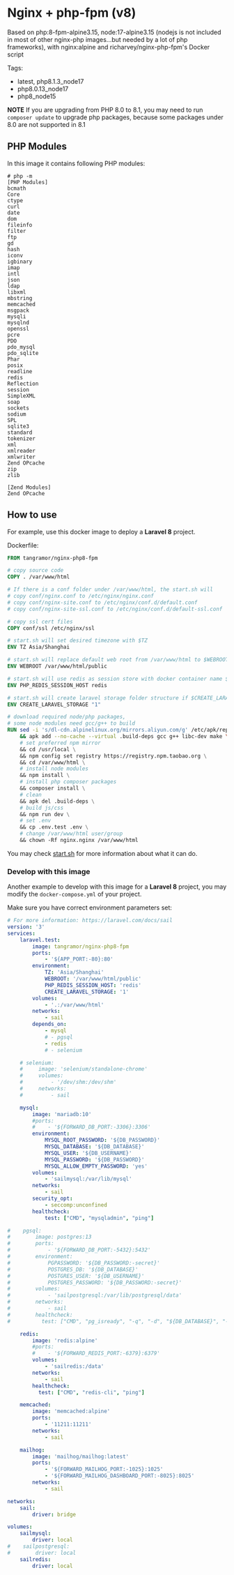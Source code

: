 # Nginx + php-fpm (v8)

Based on php:8-fpm-alpine3.15, node:17-alpine3.15 (nodejs is not included in most of other nginx-php images...but needed by a lot of php frameworks), with nginx:alpine and richarvey/nginx-php-fpm's Docker script

Tags:
* latest, php8.1.3_node17
* php8.0.13_node17
* php8_node15

**NOTE** If you are upgrading from PHP 8.0 to 8.1, you may need to run `composer update` to upgrade php packages, because some packages under 8.0 are not supported in 8.1


## PHP Modules

In this image it contains following PHP modules:

```
# php -m
[PHP Modules]
bcmath
Core
ctype
curl
date
dom
fileinfo
filter
ftp
gd
hash
iconv
igbinary
imap
intl
json
ldap
libxml
mbstring
memcached
msgpack
mysqli
mysqlnd
openssl
pcre
PDO
pdo_mysql
pdo_sqlite
Phar
posix
readline
redis
Reflection
session
SimpleXML
soap
sockets
sodium
SPL
sqlite3
standard
tokenizer
xml
xmlreader
xmlwriter
Zend OPcache
zip
zlib

[Zend Modules]
Zend OPcache
```

## How to use

For example, use this docker image to deploy a **Laravel 8** project.

Dockerfile:

```dockerfile
FROM tangramor/nginx-php8-fpm

# copy source code
COPY . /var/www/html

# If there is a conf folder under /var/www/html, the start.sh will
# copy conf/nginx.conf to /etc/nginx/nginx.conf
# copy conf/nginx-site.conf to /etc/nginx/conf.d/default.conf
# copy conf/nginx-site-ssl.conf to /etc/nginx/conf.d/default-ssl.conf

# copy ssl cert files
COPY conf/ssl /etc/nginx/ssl

# start.sh will set desired timezone with $TZ
ENV TZ Asia/Shanghai

# start.sh will replace default web root from /var/www/html to $WEBROOT
ENV WEBROOT /var/www/html/public

# start.sh will use redis as session store with docker container name $PHP_REDIS_SESSION_HOST
ENV PHP_REDIS_SESSION_HOST redis

# start.sh will create laravel storage folder structure if $CREATE_LARAVEL_STORAGE = 1
ENV CREATE_LARAVEL_STORAGE "1"

# download required node/php packages, 
# some node modules need gcc/g++ to build
RUN sed -i 's/dl-cdn.alpinelinux.org/mirrors.aliyun.com/g' /etc/apk/repositories \
    && apk add --no-cache --virtual .build-deps gcc g++ libc-dev make \
    # set preferred npm mirror
    && cd /usr/local \
    && npm config set registry https://registry.npm.taobao.org \
    && cd /var/www/html \
    # install node modules
    && npm install \
    # install php composer packages
    && composer install \
    # clean
    && apk del .build-deps \
    # build js/css
    && npm run dev \
    # set .env
    && cp .env.test .env \
    # change /var/www/html user/group
    && chown -Rf nginx.nginx /var/www/html
```

You may check [start.sh](https://github.com/tangramor/nginx-php8-fpm/blob/master/start.sh) for more information about what it can do.


### Develop with this image

Another example to develop with this image for a **Laravel 8** project, you may modify the `docker-compose.yml` of your project.

Make sure you have correct environment parameters set:

```yaml
# For more information: https://laravel.com/docs/sail
version: '3'
services:
    laravel.test:
        image: tangramor/nginx-php8-fpm
        ports:
            - '${APP_PORT:-80}:80'
        environment:
            TZ: 'Asia/Shanghai'
            WEBROOT: '/var/www/html/public'
            PHP_REDIS_SESSION_HOST: 'redis'
            CREATE_LARAVEL_STORAGE: '1'
        volumes:
            - '.:/var/www/html'
        networks:
            - sail
        depends_on:
            - mysql
            # - pgsql
            - redis
            # - selenium

    # selenium:
    #     image: 'selenium/standalone-chrome'
    #     volumes:
    #         - '/dev/shm:/dev/shm'
    #     networks:
    #         - sail

    mysql:
        image: 'mariadb:10'
        #ports:
        #    - '${FORWARD_DB_PORT:-3306}:3306'
        environment:
            MYSQL_ROOT_PASSWORD: '${DB_PASSWORD}'
            MYSQL_DATABASE: '${DB_DATABASE}'
            MYSQL_USER: '${DB_USERNAME}'
            MYSQL_PASSWORD: '${DB_PASSWORD}'
            MYSQL_ALLOW_EMPTY_PASSWORD: 'yes'
        volumes:
            - 'sailmysql:/var/lib/mysql'
        networks:
            - sail
        security_opt:
            - seccomp:unconfined
        healthcheck:
            test: ["CMD", "mysqladmin", "ping"]

#    pgsql:
#        image: postgres:13
#        ports:
#            - '${FORWARD_DB_PORT:-5432}:5432'
#        environment:
#            PGPASSWORD: '${DB_PASSWORD:-secret}'
#            POSTGRES_DB: '${DB_DATABASE}'
#            POSTGRES_USER: '${DB_USERNAME}'
#            POSTGRES_PASSWORD: '${DB_PASSWORD:-secret}'
#        volumes:
#            - 'sailpostgresql:/var/lib/postgresql/data'
#        networks:
#            - sail
#        healthcheck:
#          test: ["CMD", "pg_isready", "-q", "-d", "${DB_DATABASE}", "-U", "${DB_USERNAME}"]

    redis:
        image: 'redis:alpine'
        #ports:
        #    - '${FORWARD_REDIS_PORT:-6379}:6379'
        volumes:
            - 'sailredis:/data'
        networks:
            - sail
        healthcheck:
          test: ["CMD", "redis-cli", "ping"]

    memcached:
        image: 'memcached:alpine'
        ports:
            - '11211:11211'
        networks:
            - sail

    mailhog:
        image: 'mailhog/mailhog:latest'
        ports:
            - '${FORWARD_MAILHOG_PORT:-1025}:1025'
            - '${FORWARD_MAILHOG_DASHBOARD_PORT:-8025}:8025'
        networks:
            - sail

networks:
    sail:
        driver: bridge

volumes:
    sailmysql:
        driver: local
#    sailpostgresql:
#        driver: local
    sailredis:
        driver: local
```
